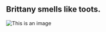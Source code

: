 ## Brittany smells like toots.

![This is an image](https://user-images.githubusercontent.com/96608199/156294128-cb5451e1-5515-427c-b20c-98a81740900a.gif)
